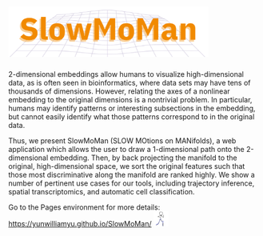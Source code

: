 # <img src="Logo.svg" width="400" height="100">

2-dimensional embeddings allow humans to visualize high-dimensional data, as is often seen in bioinformatics, where data sets may have tens of thousands of dimensions. However, relating the axes of a nonlinear embedding to the original dimensions is a nontrivial problem. In particular, humans may identify patterns or interesting subsections in the embedding, but cannot easily identify what those patterns correspond to in the original data. 

Thus, we present SlowMoMan (SLOW MOtions on MANifolds), a web application which allows the user to draw a 1-dimensional path onto the 2-dimensional embedding. Then, by back projecting the manifold to the original, high-dimensional space, we sort the original features such that those most discriminative along the manifold are ranked highly. We show a number of pertinent use cases for our tools, including trajectory inference, spatial transcriptomics, and automatic cell classification.

Go to the Pages environment for more details:
https://yunwilliamyu.github.io/SlowMoMan/
<img src="SlowMoMan.png" width="30" height="30">
